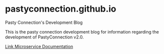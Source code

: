 # pastyconnection.github.io
Pasty Connection's Development Blog

This is the pasty connection development blog for information regarding the development of PastyConnection v2.0.

[Link Microservice Documentation](http://pastyconnection.github.io/swagger-docs)

